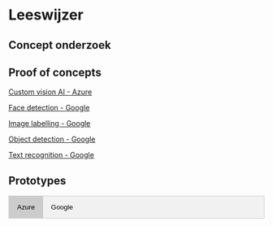 # Leeswijzer

## Concept onderzoek

## Proof of concepts

[Custom vision AI - Azure][Onderzoek customAI.pdf]

[Face detection - Google][Face detection - Google.zip]

[Image labelling - Google][Image labelling - Google.zip]

[Object detection - Google][Object detection - Google.zip]

[Text recognition - Google][Text recognition - Google.zip]

## Prototypes 

<!-- Tab links -->
<div class="tab">
  <button class="tablinks active" onclick="openCity(event, 'Azure')">Azure</button>
  <button class="tablinks" onclick="openCity(event, 'Google')">Google</button>
</div>

<!-- Tab content -->
<div id="Azure" class="tabcontent">
  <table style="margin-left: auto; margin-right: auto;">
    <tr>
        <th>Naam service</th>
        <th>Onderzocht</th>
        <th>Conclusie</th>
    </tr>
    <tr>
        <td>Language Understanding</td>
        <td>✅</td>
        <td></td>
    </tr>
    <tr>
        <td>QnA Maker</td>
        <td>✅</td>
        <td>[Veelgestelde vragen onderzoek][link2]</td>
    </tr>
    <tr>
        <td>Bot Framework SDK</td>
        <td>✅</td>
        <td><a href="https://github.com/teundeclercq/Research-AI-services/files/5769467/BotFramework.SDK.Microsoft.Azure.zip">Bot Framework SDK</a></td>
    </tr>
    <tr>
        <td>Anomaly Detector</td>
        <td>✅</td>
        <td></td>
    </tr>
    <tr>
        <td>Content Moderator</td>
        <td>🚫</td>
        <td></td>
    </tr>
    <tr>
        <td>Personalizer</td>
        <td>🚫</td>
        <td></td>
    </tr>
    <tr>
        <td>Metrics Advisor</td>
        <td>🚫</td>
        <td></td>
    </tr>
    <tr>
        <td>Text analytics</td>
        <td>🚫</td>
        <td></td>
    </tr>
    <tr>
        <td>Translator</td>
        <td>🚫</td>
        <td></td>
    </tr>    
    <tr>
        <td>Insluitende lezer</td>
        <td>🚫</td>
        <td></td>
    </tr>
    <tr>
        <td>Speech to Text</td>
        <td>🚫</td>
        <td></td>
    </tr>
    <tr>
        <td>Text to Speech</td>
        <td>🚫</td>
        <td></td>
    </tr>
    <tr>
        <td>Speech Translation </td>
        <td>🚫</td>
        <td></td>
    </tr>
    <tr>
        <td>Computer Vision</td>
        <td>✅</td>
        <td></td>
    </tr>
    <tr>
        <td>Custom Vision</td>
        <td>✅</td>
        <td><a href="https://github.com/teundeclercq/Research-AI-services/files/5768963/Onderzoek.customAI.pdf">Custom Vision AI</a></td>
    </tr>
    <tr>
        <td>Face Recognition</td>
        <td>🚫</td>
        <td></td>
    </tr>
    <tr>
        <td>Form Recognizer</td>
        <td>🚫</td>
        <td></td>
    </tr>
    <tr>
        <td>Video Indexer</td>
        <td>🚫</td>
        <td></td>
    </tr>    
    <tr>
        <td>Video Indexer</td>
        <td>🚫</td>
        <td></td>
    </tr>
  </table>
  

</div>

<div id="Google" class="tabcontent">
   <table>
    <tr>
       <th>Naam service</th>
       <th>Onderzocht</th>
       <th>Conclusie</th>
    </tr>
    <tr>
        <td>Face detection</td>   
        <td>✅</td>
        <td>
                    <a href="">POC onderzoek</a>
                    <br>
                    <a href="">Veelgestelde vragen onderzoek</a>
        </td>
    </tr>    
    <tr>
        <td>Text Recognition</td>   
        <td>✅</td>
        <td>
            <a href="">POC onderzoek</a>
            <br>
            <a href="">Veelgestelde vragen onderzoek</a>
        </td>
    </tr>
    <tr>
        <td>Dialogflow</td>   
        <td>✅</td>
        <td><a href="">Veelgestelde vragen onderzoek</a></td>
    </tr>
    <tr>
        <td>Image labelling</td>   
        <td>✅</td>
        <td><a href="">POC onderzoek</a></td>
    </tr>
    <tr>
        <td>Object detection</td>   
        <td>✅</td>
        <td><a href="">POC onderzoek</a></td>
    </tr>
    <tr>
        <td>Speech-to-text</td>   
        <td>🚫</td>
        <td></td>
    </tr>
    <tr>
        <td>Text-to-speech</td>   
        <td>🚫</td>
        <td></td>
    </tr>
    <tr>
        <td>Contact center AI</td>   
        <td>🚫</td>
        <td></td>
    </tr>
    <tr>
        <td>Natural Language</td>   
        <td>🚫</td>
        <td></td>
    </tr>
    <tr>
        <td>Translation</td>   
        <td>🚫</td>
        <td></td>
    </tr>
    <tr>
        <td>Vision OCR</td>   
        <td>🚫</td>
        <td></td>
    </tr>
    <tr>
        <td>Document AI API</td>   
        <td>🚫</td>
        <td></td>
    </tr>
    <tr>
        <td>Invoice parser</td>   
        <td>🚫</td>
        <td></td>
    </tr>
    <tr>
        <td>Form parser</td>   
        <td>🚫</td>
        <td></td>
    </tr>
    <tr>
        <td>Base OCR</td>   
        <td>🚫</td>
        <td></td>
    </tr>
    <tr>
        <td>Base OCR</td>   
        <td>🚫</td>
        <td></td>
    </tr>
    <tr>
        <td>Media Translation</td>   
        <td>🚫</td>
        <td></td>
    </tr>
    <tr>
        <td>Healthcare Natural Language</td>   
        <td>🚫</td>
        <td></td>
    </tr>
    <tr>
        <td>Recommendations AI</td>   
        <td>🚫</td>
        <td></td>
    </tr>
    
   </table>

</div>


<script>
function openCity(evt, cityName) {
  // Declare all variables
  var i, tabcontent, tablinks;

  // Get all elements with class="tabcontent" and hide them
  tabcontent = document.getElementsByClassName("tabcontent");
  for (i = 0; i < tabcontent.length; i++) {
    tabcontent[i].style.display = "none";
  }

  // Get all elements with class="tablinks" and remove the class "active"
  tablinks = document.getElementsByClassName("tablinks");
  for (i = 0; i < tablinks.length; i++) {
    tablinks[i].className = tablinks[i].className.replace(" active", "");
  }

  // Show the current tab, and add an "active" class to the button that opened the tab
  document.getElementById(cityName).style.display = "block";
  evt.currentTarget.className += " active";
} 
</script>

<style>
.tab {
  overflow: hidden;
  border: 1px solid #ccc;
  background-color: #f1f1f1;
}

/* Style the buttons that are used to open the tab content */
.tab button {
  background-color: inherit;
  float: left;
  border: none;
  outline: none;
  cursor: pointer;
  padding: 14px 16px;
  transition: 0.3s;
}

/* Change background color of buttons on hover */
.tab button:hover {
  background-color: #ddd;
}

/* Create an active/current tablink class */
.tab button.active {
  background-color: #ccc;
}

/* Style the tab content */
.tabcontent {
  display: none;
  padding: 6px 12px;
  border: 1px solid #ccc;
  border-top: none;
} 
</style>


[Schematische Cognitive Service.xlsx]:https://github.com/teundeclercq/Research-AI-services/files/5765295/Schematische.Cognitive.Service.xlsx
[Onderzoek customAI.pdf]:https://github.com/teundeclercq/Research-AI-services/files/5768963/Onderzoek.customAI.pdf
[Face detection - Google.zip]:https://github.com/teundeclercq/Research-AI-services/files/5769353/Face.detection.-.Google.zip
[Image labelling - Google.zip]:https://github.com/teundeclercq/Research-AI-services/files/5769356/Image.labelling.-.Google.zip
[Object detection - Google.zip]:https://github.com/teundeclercq/Research-AI-services/files/5769358/Object.detection.-.Google.zip
[Text recognition - Google.zip]:https://github.com/teundeclercq/Research-AI-services/files/5769359/Text.recognition.-.Google.zip
[BotFramework SDK Microsoft Azure.zip]:https://github.com/teundeclercq/Research-AI-services/files/5769467/BotFramework.SDK.Microsoft.Azure.zip


[Internbot.zip]:https://github.com/teundeclercq/Research-AI-services/files/5769471/Internbot.zip

[CV Checker.zip]:https://github.com/teundeclercq/Research-AI-services/files/5769469/CV.Checker.zip
